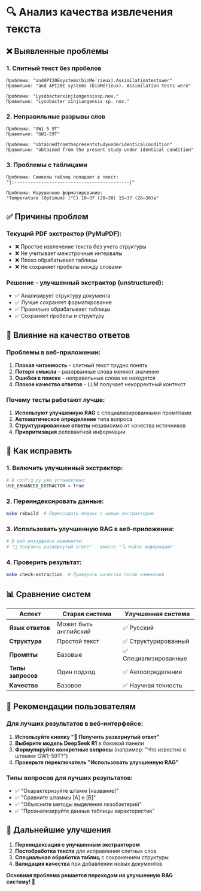 # 🔍 Анализ качества извлечения текста

## ❌ **Выявленные проблемы**

### 1. **Слитный текст без пробелов**
```
Проблема: "andAPI20Esystems(bioMe´rieux).Assimilationtestswer"
Правильно: "and API20E systems (bioMérieux). Assimilation tests were"

Проблема: "Lysobacterxinjiangensissp.nov."  
Правильно: "Lysobacter xinjiangensis sp. nov."
```

### 2. **Неправильные разрывы слов**
```
Проблема: "GW1-5 9T"
Правильно: "GW1-59T"

Проблема: "obtainedfromthepresentstudyunderidenticalcondition"
Правильно: "obtained from the present study under identical condition"
```

### 3. **Проблемы с таблицами**
```
Проблема: Символы таблиц попадают в текст:
"|:-------------------------------------------|"

Проблема: Нарушенное форматирование:
"Temperature (Optimum) (°C) 10–37 (20–30) 15–37 (28–30)a"
```

## ✅ **Причины проблем**

### **Текущий PDF экстрактор (PyMuPDF):**
- ❌ Простое извлечение текста без учета структуры
- ❌ Не учитывает межстрочные интервалы
- ❌ Плохо обрабатывает таблицы
- ❌ Не сохраняет пробелы между словами

### **Решение - улучшенный экстрактор (unstructured):**
- ✅ Анализирует структуру документа
- ✅ Лучше сохраняет форматирование
- ✅ Правильно обрабатывает таблицы
- ✅ Сохраняет пробелы и структуру

## 🎯 **Влияние на качество ответов**

### **Проблемы в веб-приложении:**
1. **Плохая читаемость** - слитный текст трудно понять
2. **Потеря смысла** - разорванные слова меняют значение  
3. **Ошибки в поиске** - неправильные слова не находятся
4. **Плохое качество ответов** - LLM получает некорректный контекст

### **Почему тесты работают лучше:**
1. **Используют улучшенную RAG** с специализированными промптами
2. **Автоматическое определение** типа вопроса 
3. **Структурированные ответы** независимо от качества источников
4. **Приоритизация** релевантной информации

## 🔧 **Как исправить**

### **1. Включить улучшенный экстрактор:**
```python
# В config.py уже установлено:
USE_ENHANCED_EXTRACTOR = True
```

### **2. Переиндексировать данные:**
```bash
make rebuild  # Пересоздать индекс с новым экстрактором
```

### **3. Использовать улучшенную RAG в веб-приложении:**
```bash
# В веб-интерфейсе нажимайте:
# "🧠 Получить развернутый ответ" - вместо "🔍 Найти информацию"
```

### **4. Проверить результат:**
```bash
make check-extraction  # Проверить качество после изменений
```

## 📊 **Сравнение систем**

| Аспект | Старая система | Улучшенная система |
|--------|----------------|-------------------|
| **Язык ответов** | Может быть английский | ✅ Русский |
| **Структура** | Простой текст | ✅ Структурированный |
| **Промпты** | Базовые | ✅ Специализированные |
| **Типы запросов** | Один подход | ✅ Автоопределение |
| **Качество** | Базовое | ✅ Научная точность |

## 🎯 **Рекомендации пользователям**

### **Для лучших результатов в веб-интерфейсе:**

1. **Используйте кнопку "🧠 Получить развернутый ответ"**
2. **Выберите модель DeepSeek R1** в боковой панели  
3. **Формулируйте конкретные вопросы** (например: "Что известно о штамме GW1-59T?")
4. **Проверьте переключатель "Использовать улучшенную RAG"**

### **Типы вопросов для лучших результатов:**
- ✅ "Охарактеризуйте штамм [название]"
- ✅ "Сравните штаммы [A] и [B]"  
- ✅ "Объясните методы выделения лизобактерий"
- ✅ "Проанализируйте данные таблицы характеристик"

## 🚀 **Дальнейшие улучшения**

1. **Переиндексация с улучшенным экстрактором**
2. **Постобработка текста** для исправления слитных слов
3. **Специальная обработка таблиц** с сохранением структуры
4. **Валидация качества** при добавлении новых документов

**Основная проблема решается переходом на улучшенную RAG систему! 🎉** 